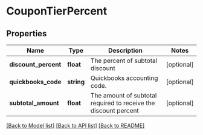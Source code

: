 # CouponTierPercent

## Properties
Name | Type | Description | Notes
------------ | ------------- | ------------- | -------------
**discount_percent** | **float** | The percent of subtotal discount | [optional] 
**quickbooks_code** | **string** | Quickbooks accounting code. | [optional] 
**subtotal_amount** | **float** | The amount of subtotal required to receive the discount percent | [optional] 

[[Back to Model list]](../README.md#documentation-for-models) [[Back to API list]](../README.md#documentation-for-api-endpoints) [[Back to README]](../README.md)


